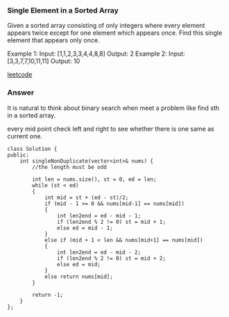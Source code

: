 ### Single Element in a Sorted Array
Given a sorted array consisting of only integers where every element appears twice except for one element which appears once. Find this single element that appears only once.

Example 1:
Input: [1,1,2,3,3,4,4,8,8]
Output: 2
Example 2:
Input: [3,3,7,7,10,11,11]
Output: 10

[leetcode](https://leetcode.com/problems/single-element-in-a-sorted-array/description/)

### Answer
It is natural to think about binary search when meet a problem like find sth in a sorted array. 

every mid point check left and right to see whether there is one same as current one. 

	class Solution {
	public:
	    int singleNonDuplicate(vector<int>& nums) {
	        //the length must be odd
	        
	        int len = nums.size(), st = 0, ed = len;
	        while (st < ed)
	        {
	            int mid = st + (ed - st)/2;
	            if (mid - 1 >= 0 && nums[mid-1] == nums[mid])
	            {
	                int len2end = ed - mid - 1;
	                if (len2end % 2 != 0) st = mid + 1;
	                else ed = mid - 1;
	            }
	            else if (mid + 1 < len && nums[mid+1] == nums[mid])
	            {
	                int len2end = ed - mid - 2;
	                if (len2end % 2 != 0) st = mid + 2;
	                else ed = mid;
	            }
	            else return nums[mid];
	        }
	        
	        return -1;
	    }
	};